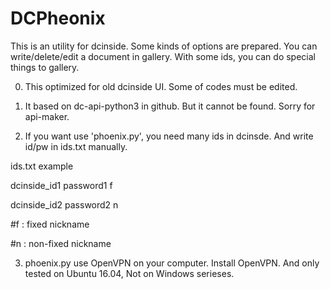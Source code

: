 # DCPheonix
This is an utility for dcinside. Some kinds of options are prepared. You can write/delete/edit a document in gallery. With some ids, you can do special things to gallery.

0. This optimized for old dcinside UI. Some of codes must be edited.

1. It based on dc-api-python3 in github. But it cannot be found. Sorry for api-maker.

2. If you want use 'phoenix.py', you need many ids in dcinsde. And write id/pw in ids.txt manually.

ids.txt example

dcinside_id1 password1 f

dcinside_id2 password2 n

#f : fixed nickname

#n : non-fixed nickname


3. phoenix.py use OpenVPN on your computer. Install OpenVPN. And only tested on Ubuntu 16.04, Not on Windows serieses.
